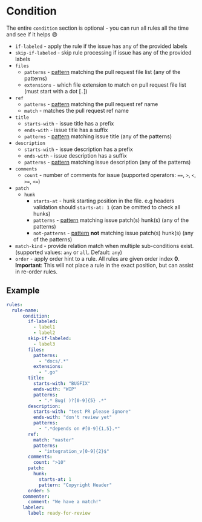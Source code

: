 # Condition

The entire `condition` section is optional - you can run all rules all the time and see if it helps :smile:

- `if-labeled` - apply the rule if the issue has any of the provided labels
- `skip-if-labeled` - skip rule processing if issue has any of the provided labels
- `files`
    * `patterns` - [pattern](https://golang.org/s/re2syntax) matching the pull request file list (any of the patterns)
    * `extensions` - which file extension to match on pull request file list (must start with a dot [`.`])
- `ref`
    * `patterns` - [pattern](https://golang.org/s/re2syntax) matching the pull request ref name
    * `match` - matches the pull request ref name
- `title`
    * `starts-with` - issue title has a prefix
    * `ends-with` - issue title has a suffix
    * `patterns` - [pattern](https://golang.org/s/re2syntax) matching issue title (any of the patterns)
- `description`
    * `starts-with` - issue description has a prefix
    * `ends-with` - issue description has a suffix
    * `patterns` - [pattern](https://golang.org/s/re2syntax) matching issue description (any of the patterns)
- `comments`
    * `count` - number of comments for issue (supported operators: `==`, `>`, `<`, `>=`, `<=`)
- `patch`
    * `hunk`
        * `starts-at` - hunk starting position in the file. e.g headers validation should `starts-at: 1` (can be omitted to check all hunks)
        * `patterns` - [pattern](https://golang.org/s/re2syntax) matching issue patch(s) hunk(s) (any of the patterns)
        * `not-patterns` - [pattern](https://golang.org/s/re2syntax) **not** matching issue patch(s) hunk(s) (any of the patterns)
- `match-kind` - provide relation match when multiple sub-conditions exist. (supported values: `any` or `all`. Default: `any`)
- `order` - apply order hint to a rule. All rules are given order index **0**.  
   **Important**: This will not place a rule in the exact position, but can assist in re-order rules.

## Example
```yaml
rules:
  rule-name:
      condition:
        if-labeled:
          - label1
          - label2
        skip-if-labeled:
          - label3
        files:
          patterns:
            - "docs/.*"
          extensions:
            - ".go"
        title:
          starts-with: "BUGFIX"
          ends-with: "WIP"
          patterns:
            - ".* Bug( )?[0-9]{5} .*"
        description:
          starts-with: "test PR please ignore"
          ends-with: "don't review yet"
          patterns:
            - ".*depends on #[0-9]{1,5}.*"
        ref:
          match: "master"
          patterns:
            - "integration_v[0-9]{2}$"
        comments:
          count: ">10"
        patch:
          hunk:
            starts-at: 1
            pattern: "Copyright Header"
        order: 5
      commenter:
        comment: "We have a match!"
      labeler:
        label: ready-for-review
```
